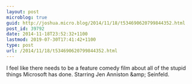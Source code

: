 ```yaml
---
layout: post
microblog: true
guid: http://joshua.micro.blog/2014/11/18/t534690620799844352.html
post_id: 39792
date: 2014-11-18T23:52:32+1100
lastmod: 2019-07-30T17:41:42+1100
type: post
url: /2014/11/18/t534690620799844352.html
---
```

I feel like there needs to be a feature comedy film about all of the stupid things Microsoft has done. Starring Jen Anniston &amp;amp; Seinfeld.
